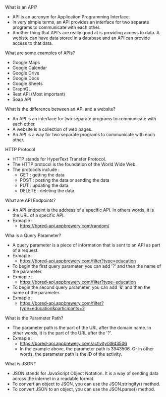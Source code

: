 What is an API?
- API is an acronym for Application Programming Interface. 
- In very simple terms, an API provides an interface for two separate programs to communicate with each other.
- Another thing that API's are really good at is providing access to data. A webiste can have data stored in a database and an API can provide access to that data.

What are some examples of APIs?
- Google Maps
- Google Calendar
- Google Drive
- Google Docs
- Google Sheets
- GraphQL
- Rest API (Most important)
- Soap API


What is the difference between an API and a website?
- An API is an interface for two separate programs to communicate with each other.
- A website is a collection of web pages.
- An API is a way for two separate programs to communicate with each other.


HTTP Protocol
- HTTP stands for HyperText Transfer Protocol.
- The HTTP protocol is the foundation of the World Wide Web.
- The protocols include : 
  - GET : getting the data
  - POST : posting the data or sending the data
  - PUT : updating the data
  - DELETE : deleting the data


What are API Endpoints?
- An API endpoint is the address of a specific API. In others words, it is the URL of a specific API.
- Exmaple : 
  - https://bored-api.appbrewery.com/random/


Wha is a Query Parameter?
- A query parameter is a piece of information that is sent to an API as part of a request.
- Exmaple : 
  - https://bored-api.appbrewery.com/filter?type=education
- To begin the first query parameter, you can add '?' and then the name of the parameter.
- Exmaple : 
  - https://bored-api.appbrewery.com/filter?type=education
- To begin the second query parameter, you can add '&' and then the name of the parameter.
- Exmaple : 
  - https://bored-api.appbrewery.com/filter?type=education&participants=2

What is the Parameter Path?
- The parameter path is the part of the URL after the domain name. In  other words, it is the part of the URL after the '?'.
- Exmaple : 
  - https://bored-api.appbrewery.com/activity/3943506
  - In the example above, the parameter path is 3943506. Or in other words, the parameter path is the ID of the activity.


What is JSON? 
- JSON stands for JavaScript Object Notation. It is a way of sending data across the internet in a readable format. 
- To convert an object to JSON, you can use the JSON.stringify() method.
- To convert JSON to an object, you can use the JSON.parse() method.